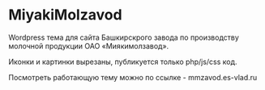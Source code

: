 # MiyakiMolzavod

Wordpress тема для сайта Башкирскрого завода по производству молочной продукции ОАО «Миякимолзавод». 

Иконки и картинки вырезаны, публикуется только php/js/css код.

Посмотреть работающую тему можно по ссылке - mmzavod.es-vlad.ru